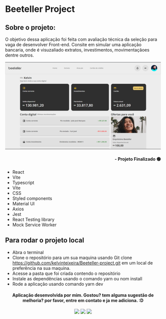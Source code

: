 # Beeteller Project

## Sobre o projeto:
O objetivo dessa aplicação foi feita com avaliação técnica da seleção para vaga de desenvolver Front-end. Consite em simular uma aplicação bancaria, onde é visuzaliado extratos, investimentos, movimentaçãoes dentre outros.

<img src='./public/cover.png'>

#### <div align="right">- Projeto Finalizado 🟢 <div>

- React
- Vite
- Typescript
- Vite
- CSS
- Styled components
- Material UI
- Axios
- Jest
- React Testing library
- Mock Service Worker

## Para rodar o projeto local
  - Abra o terminal
  - Clone o repositório para um sua maquina usando Git clone https://github.com/kelvinteixeira/Beeteller-project.git em um local de preferência na sua maquina. 
  - Acesse a pasta que foi criada contendo o repositório
  - Instale as dependências usando o comando yarn ou nom install
  - Rode a aplicação usando comando yarn dev

#### <div align="center">Aplicação desenvolvida por mim. Gostou? tem alguma sugestão de melhoria? por favor, entre em contato e ja me adiciona. :D

<div>

<div align="center"> 
  <a href="https://instagram.com/kelvinteixeira_" target="_blank"><img src="https://img.shields.io/badge/-Instagram-%23E4405F?style=for-the-badge&logo=instagram&logoColor=white" target="_blank"></a>
  <a href = "mailto:kelvin.teixeira.santos@gmail.com"><img src="https://img.shields.io/badge/-Gmail-%23333?style=for-the-badge&logo=gmail&logoColor=white" target="_blank"></a>
  <a href="https://www.linkedin.com/in/kelvin-teixeira-8707b41a8/" target="_blank"><img src="https://img.shields.io/badge/-LinkedIn-%230077B5?style=for-the-badge&logo=linkedin&logoColor=white" target="_blank"></a> 
  </div>
